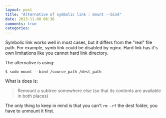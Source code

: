 ```yaml
---
layout: post
title: "Alternative of symbolic link : mount --bind"
date: 2013-11-08 06:36
comments: true
categories: 
---
```


Symbolic link works well in most cases, but it differs from the "real" file path. For example, symb link could be disabled by nginx. Hard link has it's own limitations like you cannot hard link directory.

The alternative is using:

    $ sudo mount --bind /source_path /dest_path

What is does is:
>Remount a subtree somewhere else (so that its contents are available in both places)

The only thing to keep in mind is that you can't `rm -rf` the dest folder, you have to unmount it first.
